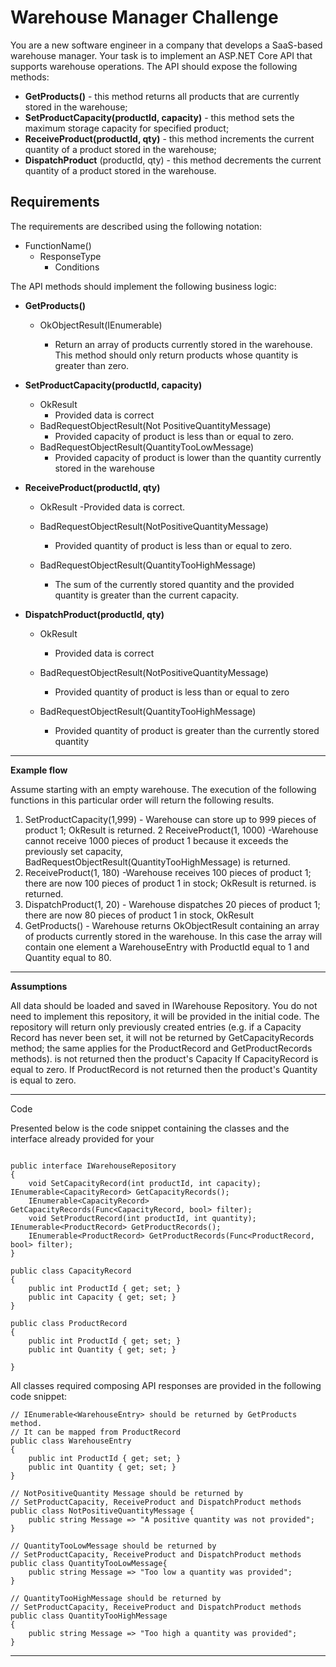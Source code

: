 ﻿# Warehouse Manager Challenge


You are a new software engineer in a company that develops a SaaS-based warehouse manager. Your task is to implement an ASP.NET Core API that supports warehouse operations.
The API should expose the following methods:

* **GetProducts()** - this method returns all products that are currently stored in the warehouse;
* **SetProductCapacity(productId, capacity)** - this method sets the maximum storage capacity for specified product;
* **ReceiveProduct(productId, qty)** - this method increments the current quantity of a product stored in the warehouse;
* **DispatchProduct** (productId, qty) - this method decrements the current quantity of a product stored in the warehouse.

## Requirements

The requirements are described using the following notation:
* FunctionName()
	- ResponseType
		- Conditions

The API methods should implement the following business logic:
* **GetProducts()**
	- OkObjectResult(IEnumerable<WarehouseEntry>)
		- Return an array of products currently stored in the warehouse. This method should only return products whose quantity is greater than zero. 

* **SetProductCapacity(productId, capacity)**
	- OkResult
		- Provided data is correct
	- BadRequestObjectResult(Not PositiveQuantityMessage)
		- Provided capacity of product is less than or equal to zero.
	- BadRequestObjectResult(QuantityTooLowMessage)
		- Provided capacity of product is lower than the quantity currently stored in the warehouse

* **ReceiveProduct(productId, qty)**

	- OkResult
		 -Provided data is correct.

	- BadRequestObjectResult(NotPositiveQuantityMessage)
		- Provided quantity of product is less than or equal to zero.

	- BadRequestObjectResult(QuantityTooHighMessage)
		- The sum of the currently stored quantity and the provided quantity is greater than the current capacity. 
		
* **DispatchProduct(productId, qty)**

	- OkResult
		 - Provided data is correct

	- BadRequestObjectResult(NotPositiveQuantityMessage)
		 - Provided quantity of product is less than or equal to zero

	- BadRequestObjectResult(QuantityTooHighMessage)
		- Provided quantity of product is greater than the currently stored quantity


__________________



**Example flow**

Assume starting with an empty warehouse. The execution of the following functions in this particular order will return the following results.

1. SetProductCapacity(1,999) - Warehouse can store up to 999 pieces of product 1; OkResult is returned.
2 ReceiveProduct(1, 1000) -Warehouse cannot receive 1000 pieces of product 1 because it exceeds the previously set capacity, BadRequestObjectResult(QuantityTooHighMessage) is returned.
3. ReceiveProduct(1, 180)
-Warehouse receives 100 pieces of product 1; there are now 100 pieces of product 1 in stock; OkResult
is returned. is returned.
4. DispatchProduct(1, 20) - Warehouse dispatches 20 pieces of product 1; there are now 80 pieces of product 1 in stock, OkResult
5. GetProducts() - Warehouse returns OkObjectResult containing an array of products currently stored in the warehouse. In this case the array will contain one element a WarehouseEntry with ProductId equal to 1 and Quantity equal to 80.
__________________

**Assumptions**

All data should be loaded and saved in IWarehouse Repository. You do not need to implement this repository, it will be provided in the initial code. The repository will return only previously created entries (e.g. if a Capacity Record has never been set, it will not be returned by GetCapacityRecords method; the same applies for the ProductRecord and GetProductRecords methods).
is not returned then the product's Capacity
If CapacityRecord is equal to zero. If ProductRecord is not returned then the product's Quantity is equal to zero.

__________________

Code

Presented below is the code snippet containing the classes and the interface already provided for your
```

public interface IWarehouseRepository
{
    void SetCapacityRecord(int productId, int capacity); IEnumerable<CapacityRecord> GetCapacityRecords();
    IEnumerable<CapacityRecord> GetCapacityRecords(Func<CapacityRecord, bool> filter);
    void SetProductRecord(int productId, int quantity); IEnumerable<ProductRecord> GetProductRecords();
    IEnumerable<ProductRecord> GetProductRecords(Func<ProductRecord, bool> filter);
}

public class CapacityRecord
{
    public int ProductId { get; set; }
    public int Capacity { get; set; }
}

public class ProductRecord
{
    public int ProductId { get; set; }
    public int Quantity { get; set; }

}

```

All classes required composing API responses are provided in the following code snippet:

```
// IEnumerable<WarehouseEntry> should be returned by GetProducts method. 
// It can be mapped from ProductRecord
public class WarehouseEntry
{
    public int ProductId { get; set; }
    public int Quantity { get; set; }
}

// NotPositiveQuantity Message should be returned by
// SetProductCapacity, ReceiveProduct and DispatchProduct methods
public class NotPositiveQuantityMessage { 
    public string Message => "A positive quantity was not provided";
}

// QuantityTooLowMessage should be returned by
// SetProductCapacity, ReceiveProduct and DispatchProduct methods
public class QuantityTooLowMessage{
    public string Message => "Too low a quantity was provided";
}

// QuantityTooHighMessage should be returned by
// SetProductCapacity, ReceiveProduct and DispatchProduct methods
public class QuantityTooHighMessage
{ 
    public string Message => "Too high a quantity was provided";
}
```

__________________
